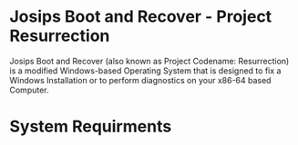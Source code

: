 # Josips Boot and Recover - Project Resurrection

Josips Boot and Recover (also known as Project Codename: Resurrection) is a modified Windows-based Operating System that is designed to fix a Windows Installation or to perform diagnostics on your x86-64 based Computer.

# System Requirments









